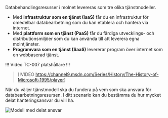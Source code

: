 Databehandlingsresurser i molnet levereras som tre olika tjänstmodeller.

- Med **infrastruktur som en tjänst (IaaS)** får du en infrastruktur för omedelbar databearbetning som du kan etablera och hantera via internet.
- Med **plattform som en tjänst (PaaS)** får du färdiga utvecklings- och distributionsmiljöer som du kan använda till att leverera egna molntjänster.
- **Programvara som en tjänst (SaaS)** levererar program över internet som en webbaserad tjänst.

!!! Video TC-007 platshållare !!!

> [!VIDEO https://channel9.msdn.com/Series/History/The-History-of-Microsoft-1995/player]

När du väljer tjänstmodell ska du fundera på vem som ska ansvara för databearbetningsresursen. I ditt scenario kan du bestämma du hur mycket delat hanteringsansvar du vill ha.

![Modell med delat ansvar](../media-draft/3-shared-responsibility.png)
